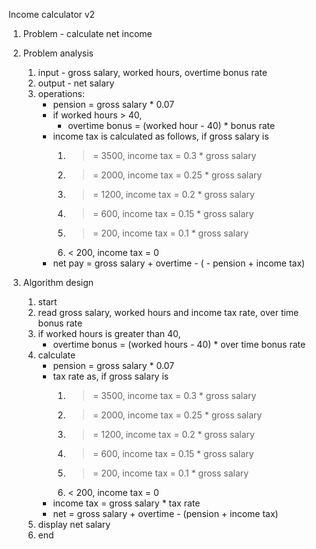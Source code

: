 Income calculator v2

1. Problem - calculate net income

2. Problem analysis

   1. input - gross salary, worked hours, overtime bonus rate
   2. output - net salary
   3. operations:
      - pension = gross salary \* 0.07
      - if worked hours > 40,
        - overtime bonus = (worked hour - 40) \* bonus rate
      - income tax is calculated as follows, if gross salary is
        1. > = 3500, income tax = 0.3 \* gross salary
        2. > = 2000, income tax = 0.25 \* gross salary
        3. > = 1200, income tax = 0.2 \* gross salary
        4. > = 600, income tax = 0.15 \* gross salary
        5. > = 200, income tax = 0.1 \* gross salary
        6. < 200, income tax = 0
      - net pay = gross salary + overtime - ( - pension + income tax)

3. Algorithm design

   1. start
   2. read gross salary, worked hours and income tax rate, over time bonus rate
   3. if worked hours is greater than 40,
      - overtime bonus = (worked hours - 40) \* over time bonus rate
   4. calculate
      - pension = gross salary \* 0.07
      - tax rate as, if gross salary is
        1. > = 3500, income tax = 0.3 \* gross salary
        2. > = 2000, income tax = 0.25 \* gross salary
        3. > = 1200, income tax = 0.2 \* gross salary
        4. > = 600, income tax = 0.15 \* gross salary
        5. > = 200, income tax = 0.1 \* gross salary
        6. < 200, income tax = 0
      - income tax = gross salary \* tax rate
      - net = gross salary + overtime - (pension + income tax)
   5. display net salary
   6. end
